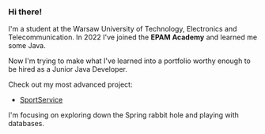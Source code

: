 ### Hi there!

I'm a student at the Warsaw University of Technology, Electronics and Telecommunication.
In 2022 I've joined the **EPAM Academy** and learned me some Java.

Now I'm trying to make what I've learned into a portfolio worthy enough to be hired as a Junior Java Developer.

Check out my most advanced project:  
* [SportService](https://github.com/Al-drin/SportService)

I'm focusing on exploring down the Spring rabbit hole and playing with databases.
